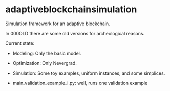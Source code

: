 # adaptiveblockchainsimulation
Simulation framework for an adaptive blockchain.

In 000OLD there are some old versions for archeological reasons.

Current state:
+ Modeling: Only the basic model.
+ Optimization: Only Nevergrad.
+ Simulation: Some toy examples, uniform instances, and some simplices.

+ main_validation_example_i.py:
  well, runs one validation example